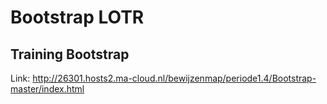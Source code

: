# Bootstrap LOTR

## Training Bootstrap

Link: http://26301.hosts2.ma-cloud.nl/bewijzenmap/periode1.4/Bootstrap-master/index.html
